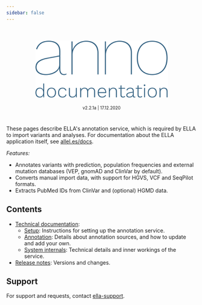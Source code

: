 ```yaml
---
sidebar: false
---
```


<div style="text-align: center;padding-bottom: 5%;">
	<div style="padding-top: 7%;">
		<img width="350px;" src="./anno-docs_blue.svg">
	</div>
	<br>
	<div style="font-size: 80%;">v2.2.1a | 17.12.2020</div>
</div>

These pages describe ELLA's annotation service, which is required by ELLA to import variants and analyses. For documentation about the ELLA application itself, see [allel.es/docs](http://allel.es/docs).

*Features:* 
- Annotates variants with prediction, population frequencies and external mutation databases (VEP, gnomAD and ClinVar by default).
- Converts manual import data, with support for HGVS, VCF and SeqPilot formats.
- Extracts PubMed IDs from ClinVar and (optional) HGMD data.

## Contents

- [Technical documentation](/technical/): 
	- [Setup](/technical/setup.md): Instructions for setting up the annotation service.
	- [Annotation](/technical/annotation.md): Details about annotation sources, and how to update and add your own. 
	- [System internals](/technical/sysinternals.md): Technical details and inner workings of the service. 
- [Release notes](/releasenotes/): Versions and changes.


## Support

For support and requests, contact [ella-support](ma&#105;lt&#111;&#58;&#101;%6&#67;la&#37;2&#68;s&#117;pport&#64;m&#101;&#100;i&#115;&#105;&#110;&#46;%75i%&#54;F&#46;n%&#54;F).


